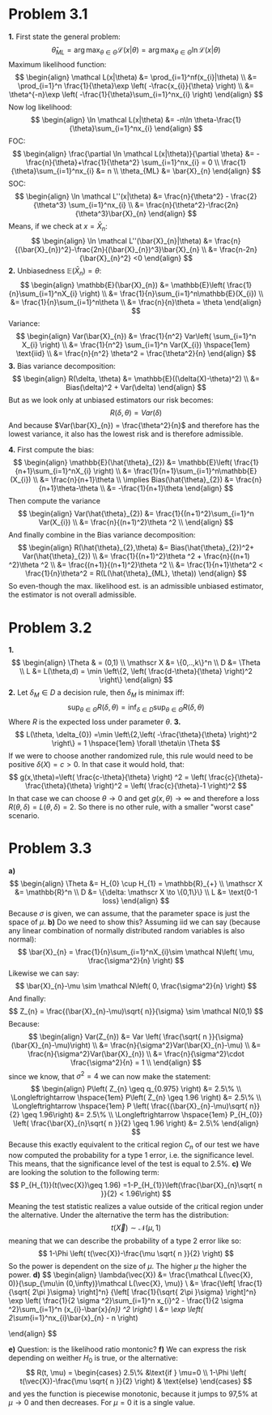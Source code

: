 # Problem 3.1
**1.**
First state the general problem:
$$
\hat{\theta}_{ML} = \arg \max_{\theta\in \Theta}\mathcal L(x|\theta) = \arg \max_{\theta\in \Theta}\ln\mathcal L(x|\theta)
$$
Maximum likelihood function:
$$
\begin{align}
\mathcal L(x|\theta) &= \prod_{i=1}^nf(x_{i}|\theta) \\
&= \prod_{i=1}^n \frac{1}{\theta}\exp \left( -\frac{x_{i}}{\theta} \right)  \\
&= \theta^{-n}\exp \left( -\frac{1}{\theta}\sum_{i=1}^nx_{i} \right) 
\end{align}
$$
Now log likelihood:
$$
\begin{align}
\ln \mathcal L(x|\theta) &= -n\ln \theta-\frac{1}{\theta}\sum_{i=1}^nx_{i}
\end{align}
$$
FOC:
$$
\begin{align}
 \frac{\partial \ln \mathcal L(x|\theta)}{\partial \theta} &= -\frac{n}{\theta}+\frac{1}{\theta^2} \sum_{i=1}^nx_{i} = 0 \\ \frac{1}{\theta}\sum_{i=1}^nx_{i} &= n \\
\theta_{ML} &= \bar{X}_{n}
\end{align}
$$
SOC:
$$
\begin{align}
\ln \mathcal L''(x|\theta) &= \frac{n}{\theta^2} - \frac{2}{\theta^3} \sum_{i=1}^nx_{i}  \\
&= \frac{n}{\theta^2}-\frac{2n}{\theta^3}\bar{X}_{n}
\end{align}
$$
Means, if we check at $x = \bar{X}_{n}$:
$$
\begin{align}
\ln \mathcal L''(\bar{X}_{n}|\theta) &= \frac{n}{(\bar{X}_{n})^2}-\frac{2n}{(\bar{X}_{n})^3}\bar{X}_{n} \\
&= \frac{n-2n}{\bar{X}_{n}^2} <0
\end{align}
$$
**2.**
Unbiasedness $\mathbb{E}(\bar{X}_{n}) = \theta$:
$$
\begin{align}
\mathbb{E}(\bar{X}_{n}) &= \mathbb{E}\left( \frac{1}{n}\sum_{i=1}^nX_{i} \right) \\
&= \frac{1}{n}\sum_{i=1}^n\mathbb{E}(X_{i}) \\
&= \frac{1}{n}\sum_{i=1}^n\theta \\
&= \frac{n}{n}\theta = \theta 
\end{align}
$$
Variance:
$$
\begin{align}
Var(\bar{X}_{n}) &= \frac{1}{n^2} Var\left( \sum_{i=1}^n X_{i} \right)  \\
&= \frac{1}{n^2} \sum_{i=1}^n Var(X_{i}) \hspace{1em} \text{iid} \\
&= \frac{n}{n^2} \theta^2 = \frac{\theta^2}{n}
\end{align}
$$
**3.**
Bias variance decomposition:
$$
\begin{align}
R(\delta, \theta) &= \mathbb{E}((\delta(X)-\theta)^2) \\
&= Bias(\delta)^2 + Var(\delta)
\end{align}
$$
But as we look only at unbiased estimators our risk becomes:
$$
R(\delta, \theta) = Var(\delta)
$$
And because $Var(\bar{X}_{n}) = \frac{\theta^2}{n}$ and therefore has the lowest variance, it also has the lowest risk and is therefore admissible.

**4.**
First compute the bias:
$$
\begin{align}
\mathbb{E}(\hat{\theta}_{2}) &= \mathbb{E}\left( \frac{1}{n+1}\sum_{i=1}^nX_{i} \right)  \\
&= \frac{1}{n+1}\sum_{i=1}^n\mathbb{E}(X_{i}) \\
&= \frac{n}{n+1}\theta \\
\implies Bias(\hat{\theta}_{2}) &= \frac{n}{n+1}\theta-\theta \\
&= -\frac{1}{n+1}\theta
\end{align}
$$
Then compute the variance
$$
\begin{align}
Var(\hat{\theta}_{2}) &= \frac{1}{(n+1)^2}\sum_{i=1}^n Var(X_{i}) \\
&=  \frac{n}{(n+1)^2}\theta ^2 \\
\end{align}
$$
And finally combine in the Bias variance decomposition:
$$
\begin{align}
 R(\hat{\theta}_{2},\theta) &= Bias(\hat{\theta}_{2})^2+ Var(\hat{\theta}_{2}) \\
&= \frac{1}{(n+1)^2}\theta ^2 + \frac{n}{(n+1) ^2}\theta ^2 \\
&= \frac{(n+1)}{(n+1)^2}\theta ^2 \\
&= \frac{1}{n+1}\theta^2 < \frac{1}{n}\theta^2 = R(L(\hat{\theta}_{ML}, \theta))
\end{align}
$$
So even-though the max. likelihood est. is an admissible unbiased estimator, the estimator is not overall admissible.
# Problem 3.2
**1.**
$$
\begin{align}
 \Theta & = (0,1) \\
\mathscr X &= \{0,..,k\}^n \\
D &= \Theta \\
L &= L(\theta,d) = \min \left\{2, \left( \frac{d-\theta}{\theta} \right)^2 \right\}
\end{align}
$$
**2.**
Let $\delta_{M}\in D$ a decision rule, then $\delta_{M}$ is minimax iff:
$$
\sup_{\theta\in\Theta} R(\delta, \theta) = \inf_{\delta\in D}\sup_{\theta\in \Theta}R(\delta, \theta)
$$
Where $R$ is the expected loss under parameter $\theta$.
**3.**
$$
L(\theta, \delta_{0}) =\min \left\{2,\left( -\frac{\theta}{\theta} \right)^2 \right\} = 1 \hspace{1em} \forall \theta\in \Theta
$$
If we were to choose another randomized rule, this rule would need to be positive $\delta(X) = c>0$. 
In that case it would hold, that:
$$
g(x,\theta)=\left( \frac{c-\theta}{\theta} \right) ^2 = \left( \frac{c}{\theta}-\frac{\theta}{\theta} \right)^2 = \left( \frac{c}{\theta}-1 \right)^2  
$$
In that case we can choose $\theta \to 0$ and get $g(x,\theta) \to \infty$ and therefore a loss $R(\theta,\delta)=L(\theta, \delta) = 2$. 
So there is no other rule, with a smaller "worst case" scenario.
# Problem 3.3
**a)**
$$
\begin{align}
\Theta &= H_{0} \cup H_{1} = \mathbb{R}_{+} \\
\mathscr X &= \mathbb{R}^n \\
D &= \{\delta: \mathscr X \to \{0,1\}\} \\
L &= \text{0-1 loss}
\end{align}
$$
Because $\sigma$ is given, we can assume, that the parameter space is just the space of $\mu$.
**b)**
Do we need to show this?
Assuming iid we can say (because any linear combination of normally distributed random variables is also normal):
$$
\bar{X}_{n} = \frac{1}{n}\sum_{i=1}^nX_{i}\sim \mathcal N\left( \mu, \frac{\sigma^2}{n} \right)
$$
Likewise we can say:
$$
\bar{X}_{n}-\mu \sim \mathcal N\left( 0, \frac{\sigma^2}{n} \right)
$$
And finally:
$$
Z_{n} = \frac{(\bar{X}_{n}-\mu)\sqrt{ n}}{\sigma} \sim \mathcal N(0,1)
$$
Because:
$$
\begin{align}
Var(Z_{n}) &= Var \left( \frac{\sqrt{ n }}{\sigma} (\bar{X}_{n}-\mu)\right)  \\
&= \frac{n}{\sigma^2}Var(\bar{X}_{n}-\mu) \\
&= \frac{n}{\sigma^2}Var(\bar{X}_{n}) \\
&= \frac{n}{\sigma^2}\cdot \frac{\sigma^2}{n} = 1 \\
\end{align}
$$
since we know, that $\sigma^2 = 4$ we can now make the statement:
$$
\begin{align}
P\left( Z_{n} \geq q_{0.975} \right) &= 2.5\% \\
\Longleftrightarrow \hspace{1em} P\left( Z_{n} \geq 1.96 \right) &= 2.5\% \\
\Longleftrightarrow \hspace{1em} P \left(  \frac{(\bar{X}_{n}-\mu)\sqrt{ n}}{2} \geq 1.96\right) &= 2.5\% \\
\Longleftrightarrow \hspace{1em} P_{H_{0}} \left( \frac{\bar{X}_{n}\sqrt{ n }}{2} \geq 1.96 \right) &= 2.5\%
\end{align}
$$
Because this exactly equivalent to the critical region $C_{n}$ of our test we have now computed the probability for a type 1 error, i.e. the significance level. This means, that the significance level of the test is equal to 2.5%.
**c)**
We are looking the solution to the following term:
$$
P_{H_{1}}(t(\vec{X})\geq 1.96) =1-P_{H_{1}}\left(\frac{\bar{X}_{n}\sqrt{ n }}{2} < 1.96\right) 
$$
Meaning the test statistic realizes a value outside of the critical region under the alternative.
Under the alternative the term has the distribution:
$$
t(\vec{X}) \sim \mathcal N(\mu, 1)
$$
meaning that we can describe the probability of a type 2 error like so:
$$
1-\Phi \left( t(\vec{X})-\frac{\mu \sqrt{ n }}{2} \right) 
$$
So the power is dependent on the size of $\mu$. The higher $\mu$ the higher the power.
**d)**
$$
\begin{align}
\lambda(\vec{X}) &= \frac{\mathcal L(\vec{X}, 0)}{\sup_{\mu\in (0,\infty)}\mathcal L(\vec{X}, \mu)} \\
&= \frac{\left[ \frac{1}{\sqrt{ 2\pi }\sigma} \right]^n} {\left[ \frac{1}{\sqrt{ 2\pi }\sigma} \right]^n} \exp \left( \frac{1}{2 \sigma ^2}\sum_{i=1}^n x_{i}^2 - \frac{1}{2 \sigma ^2}\sum_{i=1}^n (x_{i}-\bar{x}_{n}) ^2 \right)  \\
&= \exp \left( 2\sum_{i=1}^nx_{i}\bar{x}_{n} - n  \right) 

\end{align}
$$

**e)**
Question: is the likelihood ratio montonic?
**f)**
We can express the risk depending on weither $H_{0}$ is true, or the alternative:
$$
R(t, \mu) = \begin{cases}
2.5\% &\text{if } \mu=0 \\
1-\Phi \left( t(\vec{X})-\frac{\mu \sqrt{ n }}{2} \right) & \text{else} 
\end{cases}
$$
and yes the function is piecewise monotonic, because it jumps to 97,5% at $\mu\to 0$ and then decreases. For $\mu = 0$ it is a single value.
